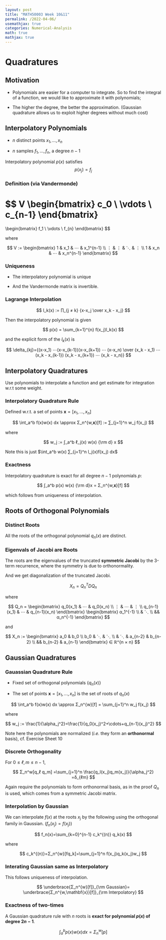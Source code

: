 ```yaml
---
layout: post
title: "MATH50003 Week 10&11"
permalink: /2022-04-06/
usemathjax: true
categories: Numerical-Analysis
math: true
mathjax: true
---   
```


# **Quadratures**  

## **Motivation**   

- Polynomials are easier for a computer to integrate. So to find the integral of a function, we would like to approximate it with polynomials; 
  
- The higher the degree, the better the approximation.  (Gaussian quadrature allows us to exploit higher degrees without much cost)  


## **Interpolatory Polynomials**   

- $n$ distinct points $x_1,…,x_n$ 
  
- $n$ samples $f_1,…,f_n$, a degree $n-1$  

Interpolatory polynomial $p(x)$ satisfies
$$
p(x_j) = f_j
$$  

### **Definition** (via Vandermonde)  

$$
V \begin{bmatrix}
    c_0 \\
    \vdots \\
    c_{n-1}
\end{bmatrix} 
=
\begin{bmatrix}
    f_1 \\
    \vdots \\
    f_{n}
\end{bmatrix}
$$

where   

$$
V := \begin{bmatrix} 1 & x_1 & ⋯ & x_1^{n-1} \\
                    ⋮ & ⋮ & ⋱ & ⋮ \\
                    1 & x_n & ⋯ & x_n^{n-1}
                    \end{bmatrix}
$$  


### **Uniqueness**   

- The interpolatory polynomial is unique 

- And the Vandermonde matrix is invertible.  


### **Lagrange Interpolation**   

$$
l_k(x) := ∏_{j ≠ k} {x-x_j \over x_k - x_j}
$$  

Then the interpolatory polynomial is given   

$$
p(x) = \sum_{k=1}^{n} f(x_j)l_k(x)
$$   

and the explicit form of the $l_k(x)$ is   

$$
 \delta_{kj}={(x-x_1) ⋯(x-x_{k-1})(x-x_{k+1}) ⋯ (x-x_n) \over (x_k - x_1) ⋯ (x_k - x_{k-1}) (x_k - x_{k+1}) ⋯ (x_k - x_n)}
$$  


## **Interpolatory Quadratures**  

Use polynomials to interpolate a function and get estimate for integration w.r.t some weight.  


### **Interpolatory  Quadrature Rule**  

Defined w.r.t. a set of points $\mathbf{x}=[x_1,...,x_n]$

$$
\int_a^b f(x)w(x) dx \approx Σ_n^{w,𝐱}[f] := ∑_{j=1}^n w_j f(x_j)
$$  

where  

$$
w_j := ∫_a^b ℓ_j(x) w(x) {\rm d} x
$$  


Note this is just $\int_a^b w(x) ∑_{j=1}^n l_j(x)f(x_j) dx$  

### **Exactness**  

Interpolatory quadrature is exact for all degree $n-1$ polynomials $p$:  

$$
∫_a^b p(x) w(x) {\rm d}x = Σ_n^{w,𝐱}[f]
$$   

which follows from uniqueness of interpolation.   

## **Roots of Orthogonal Polynomials**  

### **Distinct Roots**  

All the roots of the orthogonal polynomial $q_n(x)$ are distinct.  

### **Eigenvals of Jacobi are Roots**   

The roots are the eigenvalues of the truncated **symmetric Jacobi** by the 3-term recurrence, where the symmetry is due to orthonormality.     

And we get diagonalization of the truncated Jacobi.  

$$
X_n = Q_n^T D Q_n
$$   

where   

$$
Q_n = \begin{bmatrix}
q_0(x_1) & ⋯ & q_0(x_n) \\
⋮  & ⋯ & ⋮  \\
q_{n-1}(x_1) & ⋯ & q_{n-1}(x_n)
\end{bmatrix} \begin{bmatrix} α_1^{-1} \\ & ⋱ \\ && α_n^{-1} \end{bmatrix}
$$   


and   

$$
X_n := \begin{bmatrix} a_0 & b_0 \\
                         b_0 & ⋱ & ⋱ \\
                         & ⋱ & a_{n-2} & b_{n-2} \\
                         && b_{n-2} & a_{n-1} \end{bmatrix} ∈ ℝ^{n × n}
$$   


## **Gaussian Quadratures**  

### **Gauassian Quadrature Rule**  

- Fixed set of orthogonal polynomials $\{q_n(x)\}$  

- The set of points $\mathbf{x}=[x_1,...,x_n]$ is the set of roots of $q_n(x)$  

$$
\int_a^b f(x)w(x) dx \approx Σ_n^{w}[f] = \sum_{j=1}^n w_j f(x_j)
$$  

where  

$$
w_j := \frac{1}{\alpha_j^2}=\frac{1}{q_0(x_j)^2+\cdots+q_{n-1}(x_j)^2}
$$   

Note here the polynomials are normalized (*i.e.* they form an **orthonormal** basis), cf. Exercise Sheet 10  


### **Discrete Orthogonality**   

For $0 ≤ ℓ,m ≤ n-1$,  

$$
Σ_n^w[q_ℓ q_m] =\sum_{j=1}^n \frac{q_l(x_j)q_m(x_j)}{\alpha_j^2} =δ_{ℓm}
$$   

Again require the polynomials to form orthonormal basis, as in the proof $Q_n$ is used, which comes from a symmetric Jacobi matrix.  


### **Interpolation by Gaussian**  

We can interpolate $f(x)$ at the roots $x_j$ by the following using the orthogonal family in Gaussian. ($f_n(x_j)=f(x_j)$)    

$$
f_n(x)=\sum_{k=0}^{n-1} c_k^{(n)} q_k(x)
$$    

where   

$$
c_k^{(n)}=Σ_n^{w}[fq_k]=\sum_{j=1}^n f(x_j)q_k(x_j)w_j
$$   

### **Interating Gaussian same as Interpolatory**  

This follows uniqueness of interpolation.  

$$
\underbrace{Σ_n^{w}[f]}_{\rm Gaussian}= \underbrace{Σ_n^{w,\mathbf{x}}[f]}_{\rm Interpolatory}
$$   

### **Exactness of two-times**  

A Gaussian quadrature rule with $n$ roots is **exact for polynomial $p(x)$ of** **degree $2n-1$**.   

$$
\int_a^b p(x)w(x) dx = Σ_n^{w}[p]
$$



